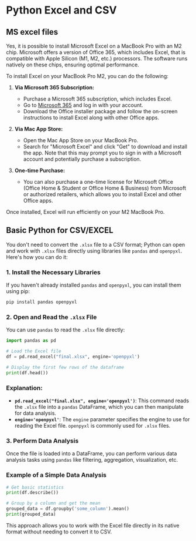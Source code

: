 # Python Excel and CSV 

## MS excel files

Yes, it is possible to install Microsoft Excel on a MacBook Pro with an M2 chip. Microsoft offers a version of Office 365, which includes Excel, that is compatible with Apple Silicon (M1, M2, etc.) processors. The software runs natively on these chips, ensuring optimal performance.

To install Excel on your MacBook Pro M2, you can do the following:

1. **Via Microsoft 365 Subscription:**
   - Purchase a Microsoft 365 subscription, which includes Excel.
   - Go to [Microsoft 365](https://www.microsoft.com/microsoft-365) and log in with your account.
   - Download the Office installer package and follow the on-screen instructions to install Excel along with other Office apps.

2. **Via Mac App Store:**
   - Open the Mac App Store on your MacBook Pro.
   - Search for "Microsoft Excel" and click "Get" to download and install the app. Note that this may prompt you to sign in with a Microsoft account and potentially purchase a subscription.

3. **One-time Purchase:**
   - You can also purchase a one-time license for Microsoft Office (Office Home & Student or Office Home & Business) from Microsoft or authorized retailers, which allows you to install Excel and other Office apps.

Once installed, Excel will run efficiently on your M2 MacBook Pro.

## Basic Python for CSV/EXCEL


You don't need to convert the `.xlsx` file to a CSV format; Python can open and work with `.xlsx` files directly using libraries like `pandas` and `openpyxl`. Here's how you can do it:

### 1. Install the Necessary Libraries

If you haven't already installed `pandas` and `openpyxl`, you can install them using pip:

```bash
pip install pandas openpyxl
```

### 2. Open and Read the `.xlsx` File

You can use `pandas` to read the `.xlsx` file directly:

```python
import pandas as pd

# Load the Excel file
df = pd.read_excel("final.xlsx", engine='openpyxl')

# Display the first few rows of the dataframe
print(df.head())
```

### Explanation:

- **`pd.read_excel("final.xlsx", engine='openpyxl')`**: This command reads the `.xlsx` file into a `pandas` DataFrame, which you can then manipulate for data analysis.
- **`engine='openpyxl'`**: The `engine` parameter specifies the engine to use for reading the Excel file. `openpyxl` is commonly used for `.xlsx` files.

### 3. Perform Data Analysis

Once the file is loaded into a DataFrame, you can perform various data analysis tasks using `pandas` like filtering, aggregation, visualization, etc.

### Example of a Simple Data Analysis

```python
# Get basic statistics
print(df.describe())

# Group by a column and get the mean
grouped_data = df.groupby('some_column').mean()
print(grouped_data)
```

This approach allows you to work with the Excel file directly in its native format without needing to convert it to CSV.
